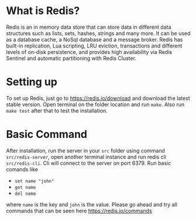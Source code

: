# What is Redis?

Redis is an in memory data store that can store data in different data structures such as lists, sets, hashes, strings and many more. It can be used as a database cache, a NoSql database and a message broker. Redis has built-in replication, Lua scripting, LRU eviction, transactions and different levels of on-disk persistence, and provides high availability via Redis Sentinel and automatic partitioning with Redis Cluster.

# Setting up
To set up Redis, just go to https://redis.io/download and download the latest stable version. Open terminal on the folder location and run `make`. Also run `make test` after that to test the installation. 

# Basic Command
 After installation, run the server in your `src` folder using command `src/redis-server`, open another terminal instance and run redis cli `src/redis-cli`. Cli will connect to the server on port 6379. Run basic comands like 
 * `set name "john"`
 * `get name`
 * `del name`

 where `name` is the key and `john` is the value. Please go ahead and try all commands that can be seen here https://redis.io/commands 
